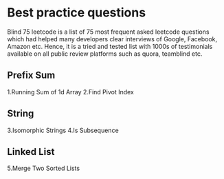 # Best practice questions

Blind 75 leetcode is a list of 75 most frequent asked leetcode questions which had helped many developers clear interviews of Google, Facebook, Amazon etc. Hence, it is a tried and tested list with 1000s of testimonials available on all public review platforms such as quora, teamblind etc.

## Prefix Sum

1.Running Sum of 1d Array
2.Find Pivot Index

## String

3.Isomorphic Strings
4.Is Subsequence

## Linked List

5.Merge Two Sorted Lists